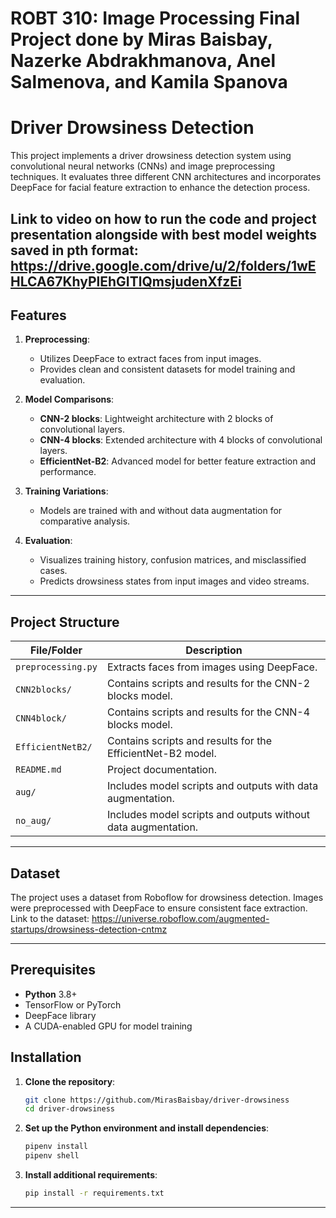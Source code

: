 # ROBT 310: Image Processing Final Project done by Miras Baisbay, Nazerke Abdrakhmanova, Anel Salmenova, and Kamila Spanova
# Driver Drowsiness Detection

This project implements a driver drowsiness detection system using convolutional neural networks (CNNs) and image preprocessing techniques. It evaluates three different CNN architectures and incorporates DeepFace for facial feature extraction to enhance the detection process.

Link to video on how to run the code and project presentation alongside with best model weights saved in pth format: https://drive.google.com/drive/u/2/folders/1wEHLCA67KhyPlEhGITlQmsjudenXfzEi 
---

## Features

1. **Preprocessing**:
   - Utilizes DeepFace to extract faces from input images.
   - Provides clean and consistent datasets for model training and evaluation.

2. **Model Comparisons**:
   - **CNN-2 blocks**: Lightweight architecture with 2 blocks of convolutional layers.
   - **CNN-4 blocks**: Extended architecture with 4 blocks of convolutional layers.
   - **EfficientNet-B2**: Advanced model for better feature extraction and performance.

3. **Training Variations**:
   - Models are trained with and without data augmentation for comparative analysis.

4. **Evaluation**:
   - Visualizes training history, confusion matrices, and misclassified cases.
   - Predicts drowsiness states from input images and video streams.

---

## Project Structure

| File/Folder                 | Description                                                                 |
|-----------------------------|-----------------------------------------------------------------------------|
| `preprocessing.py`          | Extracts faces from images using DeepFace.                                  |
| `CNN2blocks/`               | Contains scripts and results for the CNN-2 blocks model.                    |
| `CNN4block/`                | Contains scripts and results for the CNN-4 blocks model.                    |
| `EfficientNetB2/`           | Contains scripts and results for the EfficientNet-B2 model.                 |
| `README.md`                 | Project documentation.                                                     |
| `aug/`                      | Includes model scripts and outputs with data augmentation.                 |
| `no_aug/`                   | Includes model scripts and outputs without data augmentation.              |

---

## Dataset

The project uses a dataset from Roboflow for drowsiness detection. Images were preprocessed with DeepFace to ensure consistent face extraction. Link to the dataset: https://universe.roboflow.com/augmented-startups/drowsiness-detection-cntmz

---

## Prerequisites

- **Python** 3.8+
- TensorFlow or PyTorch
- DeepFace library
- A CUDA-enabled GPU for model training

## Installation

1. **Clone the repository**:
   ```bash
   git clone https://github.com/MirasBaisbay/driver-drowsiness
   cd driver-drowsiness
   ```

2. **Set up the Python environment and install dependencies**:
   ```bash
   pipenv install
   pipenv shell
   ```

3. **Install additional requirements**:
   ```bash
   pip install -r requirements.txt
   ```
---
